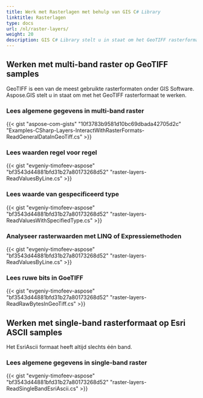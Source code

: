 ```yaml
---
title: Werk met Rasterlagen met behulp van GIS C# Library
linktitle: Rasterlagen
type: docs
url: /nl/raster-layers/
weight: 20
description: GIS C# Library stelt u in staat om het GeoTIFF rasterformaat te lezen of ermee te werken, wat een van de meest gebruikte rasterformaten is onder GIS Software.
---
```


## **Werken met multi-band raster op GeoTIFF samples**
GeoTIFF is een van de meest gebruikte rasterformaten onder GIS Software. Aspose.GIS stelt u in staat om met het GeoTIFF rasterformaat te werken.
### **Lees algemene gegevens in multi-band raster**
{{< gist "aspose-com-gists" "10f3783b9581d10bc69dbada42705d2c" "Examples-CSharp-Layers-InteractWithRasterFormats-ReadGeneralDataInGeoTiff.cs" >}}
### **Lees waarden regel voor regel**
{{< gist "evgeniy-timofeev-aspose" "bf3543d44881bfd31b27a80173268d52" "raster-layers-ReadValuesByLine.cs" >}}
### **Lees waarde van gespecificeerd type**
{{< gist "evgeniy-timofeev-aspose" "bf3543d44881bfd31b27a80173268d52" "raster-layers-ReadValuesWithSpecifiedType.cs" >}}
### **Analyseer rasterwaarden met LINQ of Expressiemethoden**
{{< gist "evgeniy-timofeev-aspose" "bf3543d44881bfd31b27a80173268d52" "raster-layers-ReadValuesByLine.cs" >}}
### **Lees ruwe bits in GoeTIFF**
{{< gist "evgeniy-timofeev-aspose" "bf3543d44881bfd31b27a80173268d52" "raster-layers-ReadRawBytesInGeoTiff.cs" >}}

## **Werken met single-band rasterformaat op Esri ASCII samples**
Het EsriAscii formaat heeft altijd slechts één band.
### **Lees algemene gegevens in single-band raster**
{{< gist "evgeniy-timofeev-aspose" "bf3543d44881bfd31b27a80173268d52" "raster-layers-ReadSingleBandEsriAscii.cs" >}}
